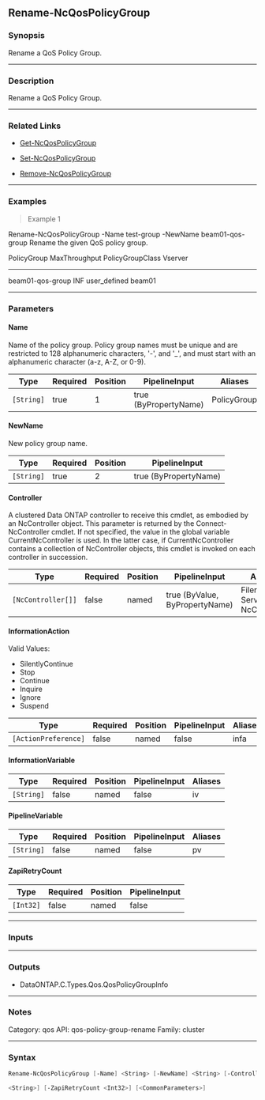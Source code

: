 Rename-NcQosPolicyGroup
-----------------------

### Synopsis
Rename a QoS Policy Group.

---

### Description

Rename a QoS Policy Group.

---

### Related Links
* [Get-NcQosPolicyGroup](Get-NcQosPolicyGroup)

* [Set-NcQosPolicyGroup](Set-NcQosPolicyGroup)

* [Remove-NcQosPolicyGroup](Remove-NcQosPolicyGroup)

---

### Examples
> Example 1

Rename-NcQosPolicyGroup -Name test-group -NewName beam01-qos-group
Rename the given QoS policy group.

PolicyGroup                                          MaxThroughput PolicyGroupClass     Vserver
-----------                                          ------------- ----------------     -------
beam01-qos-group                                               INF user_defined         beam01

---

### Parameters
#### **Name**
Name of the policy group. Policy group names must be unique and are restricted to 128 alphanumeric characters, '-', and '_', and must start with an alphanumeric character (a-z, A-Z, or 0-9).

|Type      |Required|Position|PipelineInput        |Aliases    |
|----------|--------|--------|---------------------|-----------|
|`[String]`|true    |1       |true (ByPropertyName)|PolicyGroup|

#### **NewName**
New policy group name.

|Type      |Required|Position|PipelineInput        |
|----------|--------|--------|---------------------|
|`[String]`|true    |2       |true (ByPropertyName)|

#### **Controller**
A clustered Data ONTAP controller to receive this cmdlet, as embodied by an NcController object.  This parameter is returned by the Connect-NcController cmdlet.  If not specified, the value in the global variable CurrentNcController is used.  In the latter case, if CurrentNcController contains a collection of NcController objects, this cmdlet is invoked on each controller in succession.

|Type              |Required|Position|PipelineInput                 |Aliases                          |
|------------------|--------|--------|------------------------------|---------------------------------|
|`[NcController[]]`|false   |named   |true (ByValue, ByPropertyName)|Filer<br/>Server<br/>NcController|

#### **InformationAction**

Valid Values:

* SilentlyContinue
* Stop
* Continue
* Inquire
* Ignore
* Suspend

|Type                |Required|Position|PipelineInput|Aliases|
|--------------------|--------|--------|-------------|-------|
|`[ActionPreference]`|false   |named   |false        |infa   |

#### **InformationVariable**

|Type      |Required|Position|PipelineInput|Aliases|
|----------|--------|--------|-------------|-------|
|`[String]`|false   |named   |false        |iv     |

#### **PipelineVariable**

|Type      |Required|Position|PipelineInput|Aliases|
|----------|--------|--------|-------------|-------|
|`[String]`|false   |named   |false        |pv     |

#### **ZapiRetryCount**

|Type     |Required|Position|PipelineInput|
|---------|--------|--------|-------------|
|`[Int32]`|false   |named   |false        |

---

### Inputs

---

### Outputs
* DataONTAP.C.Types.Qos.QosPolicyGroupInfo

---

### Notes
Category: qos
API: qos-policy-group-rename
Family: cluster

---

### Syntax
```PowerShell
Rename-NcQosPolicyGroup [-Name] <String> [-NewName] <String> [-Controller <NcController[]>] [-InformationAction <ActionPreference>] [-InformationVariable <String>] [-PipelineVariable 
```
```PowerShell
<String>] [-ZapiRetryCount <Int32>] [<CommonParameters>]
```
